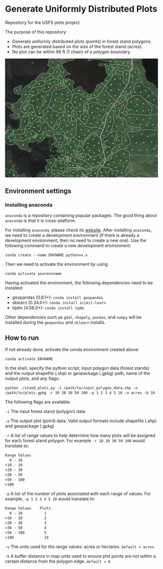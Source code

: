 # Generate Uniformly Distributed Plots
Repository for the USFS plots project.

The purpose of this repository:
- Generate uniformly distributed plots (points) in forest stand polygons. 
- Plots are generated based on the size of the forest stand (acres). 
- No plot can be within 66 ft (1 chain) of a polygon boundary.

![alt text](https://github.com/redfoxgis/generate_plots/blob/main/plots_screenshot.png)

## Environment settings
### Installing anaconda
`anaconda` is a repository containing popular packages. The good thing about `anaconda` is that it is cross-platform.

For installing `anaconda`, please check its [website](https://www.anaconda.com/distribution/).
After installing `anaconda`, we need to create a development environment (if there is already a development environment, then no need to create a new one). Use the following command to create a new development environment:
```shell
conda create --name ENVNAME python=x.x
```
Then we need to activate the environment by using
```shell
conda activate yourenvname
```
Having activated the environment, the following dependencies need to be installed:

* geopandas (0.8.1+): `conda install geopandas`
* sklearn (0.24.0+):  `conda install scikit-learn`
* tqdm (4.56.0+):     `conda install tqdm`

Other dependencies such as `gdal`, `shapely`, `pandas`, and `numpy` will be installed during the `geopandas` and `sklearn` installs.

## How to run
If not already done, activate the conda environment created above
```shell
conda activate ENVNAME
```

In the shell, specify the python script, input polygon data (forest stands) and the output shapefile (.shp) or geopackage (.gpkg) path, name of the output plots, and any flags:
```shell
python ./stand_plots.py -i /path/to/input_polygon_data.shp -o /path/to/plots.gpkg -r 10 20 30 50 100 -p 1 2 3 4 5 10 -u acres -b 10
```
The following flags are available:

`-i` The input forest stand (polygon) data

`-o` The output plot (point) data. Valid output formats include shapefile (.shp) and geopackage (.gpkg)

`-r` A list of range values to help determine how many plots will be assigned for each forest stand polygon. For example `-r 10 20 30 50 100` would translate to:

    Range Values
      0 - 10
    >10 - 20
    >20 - 30
    >30 - 50
    >50 - 100
    >100
    
`-p` A list of the number of plots associated with each range of values. For example, `-p 1 2 3 4 5 10` would translate to:

    Range Values    Plots
      0 - 10          1
    >10 - 20          2
    >20 - 30          3
    >30 - 50          4
    >50 - 100         5
    >100              10
    
`-u` The units used for the range values: acres or hectares. `default = acres`.

`-b` A buffer distance in map units used to ensure plot points are not within a certain distance from the polygon edge. `default = 0`
